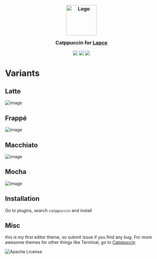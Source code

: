 <h3 align="center">
 <img src="https://raw.githubusercontent.com/catppuccin/catppuccin/dev/assets/logos/exports/1544x1544_circle.png" width="100" alt="Logo"/><br/>
 <img src="https://raw.githubusercontent.com/catppuccin/catppuccin/dev/assets/misc/transparent.png" height="30" width="0px"/>
 Catppuccin for <a href="https://github.com/lapce/lapce">Lapce</a>
 <img src="https://raw.githubusercontent.com/catppuccin/catppuccin/dev/assets/misc/transparent.png" height="30" width="0px"/>
</h3>

<p align="center">
    <a href="https://github.com/ghishadow/lapce-catppuccin/stargazers"><img src="https://img.shields.io/github/stars/ghishadow/lapce-catppuccin?colorA=1e1e28&colorB=c9cbff&style=for-the-badge&logo=starship"></a>
    <a href="https://github.com/ghishadow/lapce-catppuccin/issues"><img src="https://img.shields.io/github/issues/ghishadow/lapce-catppuccin?colorA=1e1e28&colorB=f7be95&style=for-the-badge"></a>
    <a href="https://github.com/ghishadow/lapce-catppuccin/contributors"><img src="https://img.shields.io/github/contributors/ghishadow/lapce-catppuccin?colorA=1e1e28&colorB=b1e1a6&style=for-the-badge"></a>
</p>

# Variants

## Latte

![image](https://user-images.githubusercontent.com/9583775/175836075-9752fe90-3867-48f0-b527-9c4e18531727.png)

## Frappé

![image](https://user-images.githubusercontent.com/9583775/175836109-c03804b3-4ce5-4127-b436-70a764230f9d.png)

## Macchiato

![image](https://user-images.githubusercontent.com/9583775/175836152-cd3b10e4-7260-49f4-a591-dd6bc343f8b0.png)

## Mocha

![image](https://user-images.githubusercontent.com/9583775/175836180-807080f9-a7fa-44c3-9922-f903911823e8.png)

## Installation

Go to plugins, search `catppuccin` and install

## Misc

this is my first editor theme, so submit issue if you find any bug.
For more awesome themes for other things like Terminal, go to [Catppuccin](https://github.com/catppuccin/catppuccin)

![Apache License](https://img.shields.io/static/v1.svg?style=for-the-badge&label=License&message=APACHE&logoColor=d9e0ee&colorA=302d41&colorB=c9cbff)
